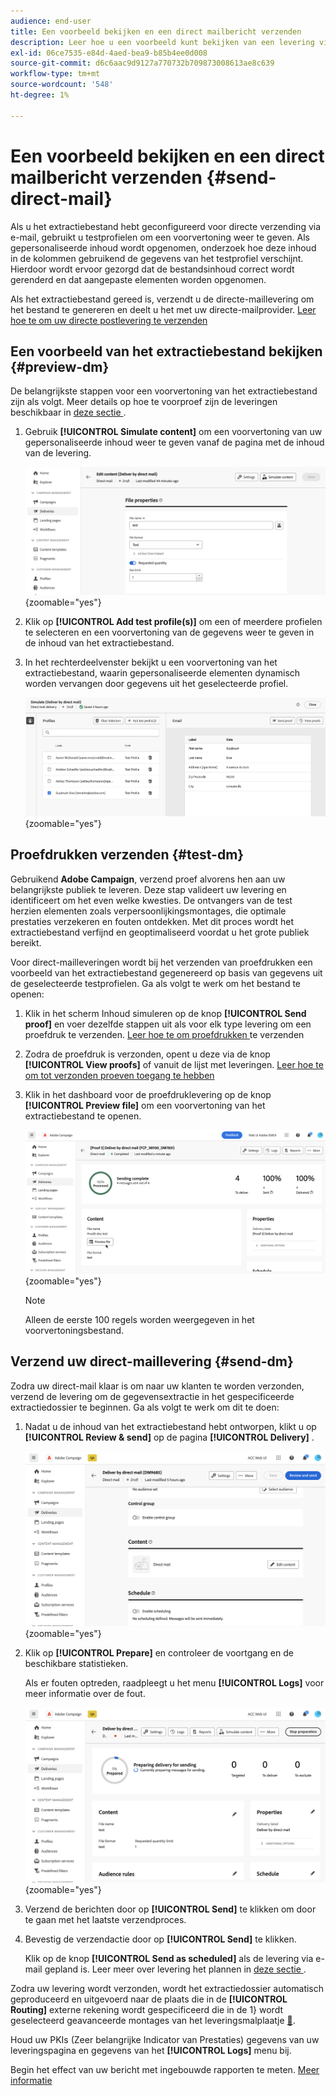 ```yaml
---
audience: end-user
title: Een voorbeeld bekijken en een direct mailbericht verzenden
description: Leer hoe u een voorbeeld kunt bekijken van een levering via e-mail via Adobe Campaign Web
exl-id: 06ce7535-e84d-4aed-bea9-b85b4ee0d008
source-git-commit: d6c6aac9d9127a770732b709873008613ae8c639
workflow-type: tm+mt
source-wordcount: '548'
ht-degree: 1%

---
```


# Een voorbeeld bekijken en een direct mailbericht verzenden {#send-direct-mail}

Als u het extractiebestand hebt geconfigureerd voor directe verzending via e-mail, gebruikt u testprofielen om een voorvertoning weer te geven. Als gepersonaliseerde inhoud wordt opgenomen, onderzoek hoe deze inhoud in de kolommen gebruikend de gegevens van het testprofiel verschijnt. Hierdoor wordt ervoor gezorgd dat de bestandsinhoud correct wordt gerenderd en dat aangepaste elementen worden opgenomen.

Als het extractiebestand gereed is, verzendt u de directe-maillevering om het bestand te genereren en deelt u het met uw directe-mailprovider. [ Leer hoe te om uw directe postlevering te verzenden ](#dm-send)

## Een voorbeeld van het extractiebestand bekijken {#preview-dm}

De belangrijkste stappen voor een voorvertoning van het extractiebestand zijn als volgt. Meer details op hoe te voorproef zijn de leveringen beschikbaar in [ deze sectie ](../preview-test/preview-content.md).

1. Gebruik **[!UICONTROL Simulate content]** om een voorvertoning van uw gepersonaliseerde inhoud weer te geven vanaf de pagina met de inhoud van de levering.

   ![ Schermafbeelding die de simulatie inhoudsoptie in de pagina van de leveringsinhoud tonen ](assets/dm-simulate.png){zoomable="yes"}

1. Klik op **[!UICONTROL Add test profile(s)]** om een of meerdere profielen te selecteren en een voorvertoning van de gegevens weer te geven in de inhoud van het extractiebestand.

1. In het rechterdeelvenster bekijkt u een voorvertoning van het extractiebestand, waarin gepersonaliseerde elementen dynamisch worden vervangen door gegevens uit het geselecteerde profiel.

   ![ Schermschot die de voorproef van het extractiedossier in de juiste ruit tonen ](assets/dm-preview-right.png){zoomable="yes"}

## Proefdrukken verzenden {#test-dm}

Gebruikend **Adobe Campaign**, verzend proef alvorens hen aan uw belangrijkste publiek te leveren. Deze stap valideert uw levering en identificeert om het even welke kwesties. De ontvangers van de test herzien elementen zoals verpersoonlijkingsmontages, die optimale prestaties verzekeren en fouten ontdekken. Met dit proces wordt het extractiebestand verfijnd en geoptimaliseerd voordat u het grote publiek bereikt.

Voor direct-mailleveringen wordt bij het verzenden van proefdrukken een voorbeeld van het extractiebestand gegenereerd op basis van gegevens uit de geselecteerde testprofielen. Ga als volgt te werk om het bestand te openen:

1. Klik in het scherm Inhoud simuleren op de knop **[!UICONTROL Send proof]** en voer dezelfde stappen uit als voor elk type levering om een proefdruk te verzenden. [ Leer hoe te om proefdrukken ](../preview-test/test-deliveries.md) te verzenden

1. Zodra de proefdruk is verzonden, opent u deze via de knop **[!UICONTROL View proofs]** of vanuit de lijst met leveringen. [ Leer hoe te om tot verzonden proeven toegang te hebben ](../preview-test/test-deliveries.md#access-test-deliveries)

1. Klik in het dashboard voor de proefdruklevering op de knop **[!UICONTROL Preview file]** om een voorvertoning van het extractiebestand te openen.

   ![ Schermschot die de optie van het voorproefdossier in het dashboard van de proeflevering tonen ](assets/dm-proof.png){zoomable="yes"}

   >[!NOTE]
   >
   >Alleen de eerste 100 regels worden weergegeven in het voorvertoningsbestand.

## Verzend uw direct-maillevering {#send-dm}

Zodra uw direct-mail klaar is om naar uw klanten te worden verzonden, verzend de levering om de gegevensextractie in het gespecificeerde extractiedossier te beginnen. Ga als volgt te werk om dit te doen:

1. Nadat u de inhoud van het extractiebestand hebt ontworpen, klikt u op **[!UICONTROL Review & send]** op de pagina **[!UICONTROL Delivery]** .

   ![ Schermafbeelding die het overzicht toont en optie in de leveringspagina verzendt ](assets/dm-review-send.png){zoomable="yes"}

1. Klik op **[!UICONTROL Prepare]** en controleer de voortgang en de beschikbare statistieken.

   Als er fouten optreden, raadpleegt u het menu **[!UICONTROL Logs]** voor meer informatie over de fout.

   ![ Schermafbeelding die de voor- optie en logboekenmenu toont ](assets/dm-prepare.png){zoomable="yes"}

1. Verzend de berichten door op **[!UICONTROL Send]** te klikken om door te gaan met het laatste verzendproces.

1. Bevestig de verzendactie door op **[!UICONTROL Send]** te klikken.

   Klik op de knop **[!UICONTROL Send as scheduled]** als de levering via e-mail gepland is. Leer meer over levering het plannen in [ deze sectie ](../msg/gs-messages.md#schedule-the-delivery-sending).

Zodra uw levering wordt verzonden, wordt het extractiedossier automatisch geproduceerd en uitgevoerd naar de plaats die in de **[!UICONTROL Routing]** externe rekening wordt gespecificeerd die in de 1&rbrace; wordt geselecteerd geavanceerde montages van het leveringsmalplaatje [&#128279;](../advanced-settings/delivery-settings.md).

Houd uw PKIs (Zeer belangrijke Indicator van Prestaties) gegevens van uw leveringspagina en gegevens van het **[!UICONTROL Logs]** menu bij.

Begin het effect van uw bericht met ingebouwde rapporten te meten. [Meer informatie](../reporting/direct-mail.md)